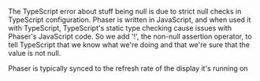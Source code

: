 The TypeScript error about stuff being null is due to strict null checks in TypeScript configuration. Phaser is written in JavaScript, and when used it with TypeScript, TypeScript's static type checking cause issues with Phaser's JavaScript code. So we add '!', the non-null assertion operator, to tell TypeScript that we know what we're doing and that we're sure that the value is not null.

Phaser is typically synced to the refresh rate of the display it's running on

